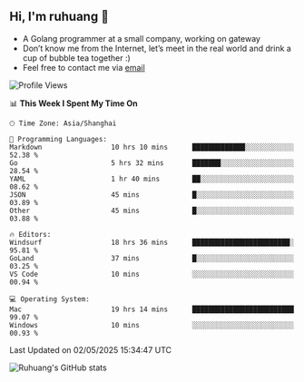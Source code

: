 ## Hi, I'm ruhuang 👋

- A Golang programmer at a small company, working on gateway
- Don’t know me from the Internet, let’s meet in the real world and drink a cup of bubble tea together :)
- Feel free to contact me via [email](mailto:ruhuang2001@gmail.com)
<!--START_SECTION:waka-->
![Profile Views](http://img.shields.io/badge/Profile%20Views-4-blue)

📊 **This Week I Spent My Time On** 

```text
🕑︎ Time Zone: Asia/Shanghai

💬 Programming Languages: 
Markdown                 10 hrs 10 mins      █████████████░░░░░░░░░░░░   52.38 % 
Go                       5 hrs 32 mins       ███████░░░░░░░░░░░░░░░░░░   28.54 % 
YAML                     1 hr 40 mins        ██░░░░░░░░░░░░░░░░░░░░░░░   08.62 % 
JSON                     45 mins             █░░░░░░░░░░░░░░░░░░░░░░░░   03.89 % 
Other                    45 mins             █░░░░░░░░░░░░░░░░░░░░░░░░   03.88 % 

🔥 Editors: 
Windsurf                 18 hrs 36 mins      ████████████████████████░   95.81 % 
GoLand                   37 mins             █░░░░░░░░░░░░░░░░░░░░░░░░   03.25 % 
VS Code                  10 mins             ░░░░░░░░░░░░░░░░░░░░░░░░░   00.94 % 

💻 Operating System: 
Mac                      19 hrs 14 mins      █████████████████████████   99.07 % 
Windows                  10 mins             ░░░░░░░░░░░░░░░░░░░░░░░░░   00.93 % 
```


 Last Updated on 02/05/2025 15:34:47 UTC
<!--END_SECTION:waka-->

![Ruhuang's GitHub stats](https://github-readme-stats.vercel.app/api?username=ruhuang2001&count_private=true&hide_title=true&show_icons=true&theme=vue)

